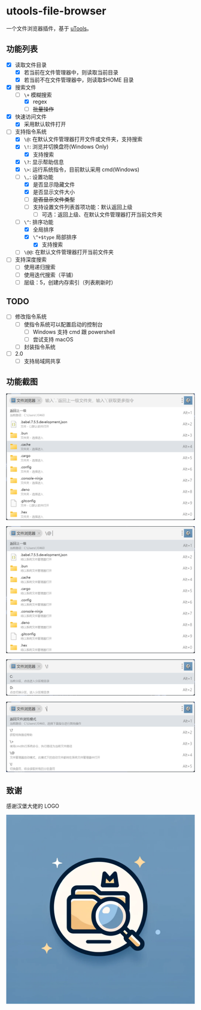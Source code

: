 # utools-file-browser

一个文件浏览器插件，基于 [uTools](https://u.tools/)。

## 功能列表

- [x] 读取文件目录
  - [x] 若当前在文件管理器中，则读取当前目录
  - [x] 若当前不在文件管理器中，则读取$HOME 目录
- [x] 搜索文件
  - [ ] `\+` 模糊搜索
    - [x] regex
    - [ ] ~~批量操作~~
- [x] 快速访问文件
  - [x] 采用默认软件打开
- [ ] 支持指令系统
  - [x] `\@`: 在默认文件管理器打开文件或文件夹，支持搜索
  - [x] `\!`: 浏览并切换盘符(Windows Only)
    - [x] 支持搜索
  - [x] `\?`: 显示帮助信息
  - [x] `\>`: 运行系统指令，目前默认采用 cmd(Windows)
  - [ ] `\,`: 设置功能
    - [x] 是否显示隐藏文件
    - [x] 是否显示文件大小
    - [ ] ~~是否显示文件类型~~
    - [ ] 支持设置文件列表首项功能：默认返回上级
      - [ ] 可选：返回上级、在默认文件管理器打开当前文件夹
  - [ ] `\^`: 排序功能
    - [x] 全局排序
    - [x] `\^+$type` 局部排序
      - [x] 支持搜索
  - [ ] `\@@`: 在默认文件管理器打开当前文件夹
- [ ] 支持深度搜索
  - [ ] 使用递归搜索
  - [ ] 使用迭代搜索（平铺）
  - [ ] 层级：5，创建内存索引（列表刷新时）

## TODO

- [ ] 修改指令系统
  - [ ] 使指令系统可以配置启动的控制台
    - [ ] Windows 支持 cmd 跟 powershell
    - [ ] 尝试支持 macOS
  - [ ] 封装指令系统
- [ ] 2.0
  - [ ] 支持局域网共享

## 功能截图

![screenshot-1](./resources/screenshot-1.png)

![screenshot-2](./resources/screenshot-2.png)

![screenshot-3](./resources/screenshot-3.png)

![screenshot-4](./resources/screenshot-4.png)

## 致谢

感谢汉堡大佬的 LOGO

![logo](./src-utools/logo.png)
